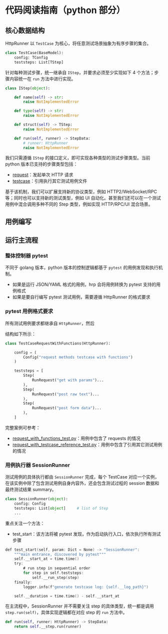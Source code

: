 # 代码阅读指南（python 部分）

## 核心数据结构

HttpRunner 以 `TestCase` 为核心，将任意测试场景抽象为有序步骤的集合。

```py
class TestCase(BaseModel):
    config: TConfig
    teststeps: List[TStep]
```

针对每种测试步骤，统一继承自 `IStep`，并要求必须至少实现如下 4 个方法；步骤内容统一在 `run` 方法中进行实现。

```py
class IStep(object):

    def name(self) -> str:
        raise NotImplementedError

    def type(self) -> str:
        raise NotImplementedError

    def struct(self) -> TStep:
        raise NotImplementedError

    def run(self, runner) -> StepData:
        # runner: HttpRunner
        raise NotImplementedError
```

我们只需遵循 `IStep` 的接口定义，即可实现各种类型的测试步骤类型。当前 python 版本已支持的步骤类型包括：

- [request](step_request.py)：发起单次 HTTP 请求
- [testcase](step_testcase.py)：引用执行其它测试用例文件

基于该机制，我们可以扩展支持新的协议类型，例如 HTTP2/WebSocket/RPC 等；同时也可以支持新的测试类型，例如 UI 自动化。甚至我们还可以在一个测试用例中混合调用多种不同的 Step 类型，例如实现 HTTP/RPC/UI 混合场景。

## 用例编写

## 运行主流程

### 整体控制器 pytest

不同于 golang 版本，python 版本的控制逻辑都基于 `pytest` 的用例发现和执行机制。

- 如果是运行 JSON/YAML 格式的用例，hrp 会将用例转换为 pytest 支持的用例格式
- 如果是要自行编写 pytest 测试用例，需要遵循 HttpRunner 的格式要求

### pytest 用例格式要求

所有测试用例要求都继承自 `HttpRunner`，然后

结构如下所示：

```py
class TestCaseRequestWithFunctions(HttpRunner):

    config = (
        Config("request methods testcase with functions")
    )

    teststeps = [
        Step(
            RunRequest("get with params")...
        ),
        Step(
            RunRequest("post raw text")...
        ),
        Step(
            RunRequest("post form data")...
        ),
    ]
```

完整案例可参考：

- [request_with_functions_test.py](../examples/postman_echo/request_methods/request_with_functions_test.py)：用例中包含了 requests 的情况
- [request_with_testcase_reference_test.py](../examples/postman_echo/request_methods/request_with_testcase_reference_test.py)：用例中包含了引用其它测试用例的情况

### 用例执行器 SessionRunner

测试用例的具体执行都由 `SessionRunner` 完成，每个 TestCase 对应一个实例，在该实例中除了包含测试用例自身内容外，还会包含测试过程的 session 数据和最终测试结果 summary。

```py
class SessionRunner(object):
	config: Config
    teststeps: List[object]     # list of Step
    ...
```

重点关注一个方法：

- test_start：该方法将被 pytest 发现，作为启动执行入口，依次执行所有测试步骤

```go
def test_start(self, param: Dict = None) -> "SessionRunner":
    """main entrance, discovered by pytest"""
    self.__start_at = time.time()
    try:
        # run step in sequential order
        for step in self.teststeps:
            self.__run_step(step)
    finally:
        logger.info(f"generate testcase log: {self.__log_path}")

    self.__duration = time.time() - self.__start_at
```

在主流程中，SessionRunner 并不需要关注 step 的具体类型，统一都是调用 `step.run(self)`，具体实现逻辑都在对应 step 的 `run` 方法中。

```py
def run(self, runner: HttpRunner) -> StepData:
    return self.__step.run(runner)
```
